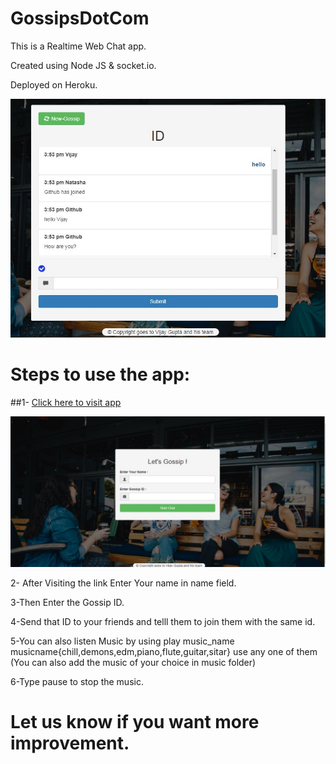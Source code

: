 # GossipsDotCom
This is a Realtime Web Chat app.

Created using Node JS & socket.io.

Deployed on Heroku.

![Page](2.JPG?raw=true "page")

# Steps to use the app:

 ##1- [Click here to visit app](https://gossipsdotcom.herokuapp.com/)

![HomePage](1.JPG?raw=true "Homepage")


2- After Visiting the link Enter Your name in name field.

 3-Then Enter the Gossip ID.

 4-Send that ID to your friends and telll them to join them with the same id.

 5-You can also listen Music by using  play music_name  musicname{chill,demons,edm,piano,flute,guitar,sitar} use any one of them
(You can also add the music of your choice in music folder)


 6-Type pause to stop the music.




# Let us know if you want more improvement.
